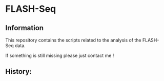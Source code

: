 # FLASH-Seq

## Information

This repository contains the scripts related to the analysis of the FLASH-Seq data.

If something is still missing please just contact me !

## History:


